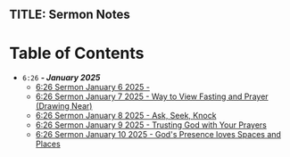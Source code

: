 TITLE: Sermon Notes
-------------------

# Table of Contents
- `6:26` ***- January 2025***
  - [6:26 Sermon January 6 2025 - ](./626fast2025/6261062025.md)
  - [6:26 Sermon January 7 2025 - Way to View Fasting and Prayer (Drawing Near)](./626fast2025/6261072025.md)
  - [6:26 Sermon January 8 2025 - Ask, Seek, Knock](./626fast2025/6261082025.md)
  - [6:26 Sermon January 9 2025 - Trusting God with Your Prayers](./626fast2025/6261092025.md)
  - [6:26 Sermon January 10 2025 - God's Presence loves Spaces and Places](./626fast2025/6261102025.md)
